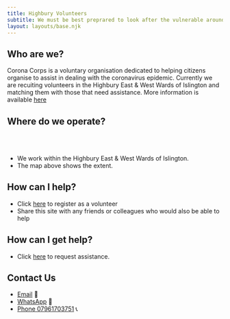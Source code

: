 ```yaml
---
title: Highbury Volunteers
subtitle: We must be best preprared to look after the vulnerable around us and prevent COVID-19 spreading faster than our health services can cope.
layout: layouts/base.njk
---
```


## Who are we?
  Corona Corps is a voluntary organisation dedicated to helping citizens organise to assist in dealing with the coronavirus epidemic.
  Currently we are recuiting volunteers in the Highbury East & West Wards of Islington and matching them with those that need assistance.
  More information is available [here](/about)

## Where do we operate?

<br/>
<div id="map"></div>
<br/>

- We work within the Highbury East & West Wards of Islington.
- The map above shows the extent.

## How can I help?

 - Click [here](/volunteer) to register as a volunteer
 - Share this site with any friends or colleagues who would also be able to help

## How can I get help?

 - Click [here](/assistance) to request assistance.


## Contact Us

 - [Email](mailto:highburymutualaid@gmail.com ) 	📧 
 - [WhatsApp](https://chat.whatsapp.com/JmcTPpTaTWRJGNcAuZNimd) 📲
 - [Phone 07961703751](tel:07961703751) 📞
